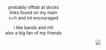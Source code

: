 <p align="center">
probably offtab at docks<br/>
links found on my main<br/>
c+h and int encouraged<br/>
</p>

<p align="center">
i like bands and nhl<br/>
also a big fan of my friends
</p>

⠀⠀⠀⠀⠀⠀⠀⠀⠀⠀⠀⠀⠀⠀⠀⠀⠀⠀⠀⠀⠀⠀⠀⠀⠀⠀⠀⠀⠀⠀⠀⠀⠀⠀⠀⠀⠀⠀⠀⠀⠀⠀⠀⠀![](https://komarev.com/ghpvc/?username=skinyard&label=punks&style=flat-square&color=070707&base=9561)
